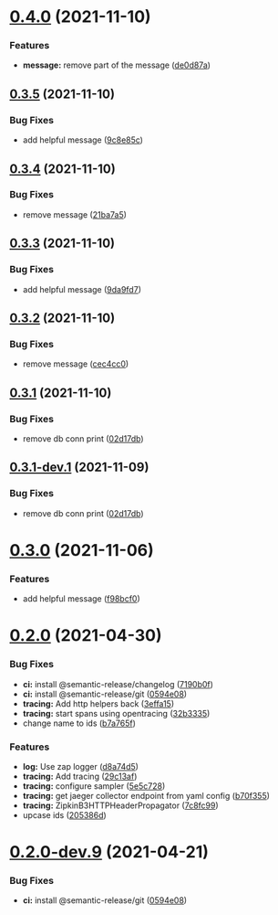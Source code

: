 # [0.4.0](https://github.com/joaofnds/foo/compare/0.3.5...0.4.0) (2021-11-10)


### Features

* **message:** remove part of the message ([de0d87a](https://github.com/joaofnds/foo/commit/de0d87ada698ffa243d8ab55933a404eef62fae7))

## [0.3.5](https://github.com/joaofnds/foo/compare/0.3.4...0.3.5) (2021-11-10)


### Bug Fixes

* add helpful message ([9c8e85c](https://github.com/joaofnds/foo/commit/9c8e85cc84de156bbbb7880147183fa8cc18366c))

## [0.3.4](https://github.com/joaofnds/foo/compare/0.3.3...0.3.4) (2021-11-10)


### Bug Fixes

* remove message ([21ba7a5](https://github.com/joaofnds/foo/commit/21ba7a5d07daa3e2b7b086780c60688ae8311176))

## [0.3.3](https://github.com/joaofnds/foo/compare/0.3.2...0.3.3) (2021-11-10)


### Bug Fixes

* add helpful message ([9da9fd7](https://github.com/joaofnds/foo/commit/9da9fd7e84583b643e7fb384f68ea667186b9f59))

## [0.3.2](https://github.com/joaofnds/foo/compare/0.3.1...0.3.2) (2021-11-10)


### Bug Fixes

* remove message ([cec4cc0](https://github.com/joaofnds/foo/commit/cec4cc00383b70596a7c031d5e09acafe4f28068))

## [0.3.1](https://github.com/joaofnds/foo/compare/0.3.0...0.3.1) (2021-11-10)


### Bug Fixes

* remove db conn print ([02d17db](https://github.com/joaofnds/foo/commit/02d17db947c16f80ca1585c4cd9bf9ba8e7d964f))

## [0.3.1-dev.1](https://github.com/joaofnds/foo/compare/0.3.0...0.3.1-dev.1) (2021-11-09)


### Bug Fixes

* remove db conn print ([02d17db](https://github.com/joaofnds/foo/commit/02d17db947c16f80ca1585c4cd9bf9ba8e7d964f))

# [0.3.0](https://github.com/joaofnds/foo/compare/0.2.0...0.3.0) (2021-11-06)


### Features

* add helpful message ([f98bcf0](https://github.com/joaofnds/foo/commit/f98bcf04388e7e7bb4fa07ad9a4a518dfdc3528d))

# [0.2.0](https://github.com/joaofnds/foo/compare/0.1.0...0.2.0) (2021-04-30)


### Bug Fixes

* **ci:** install @semantic-release/changelog ([7190b0f](https://github.com/joaofnds/foo/commit/7190b0f257b7759b958d32f72dd2710f335226aa))
* **ci:** install @semantic-release/git ([0594e08](https://github.com/joaofnds/foo/commit/0594e082cc88839aefc366109a741fb3d2820b82))
* **tracing:** Add http helpers back ([3effa15](https://github.com/joaofnds/foo/commit/3effa15b74413bd41c2335cc7cc587ee55b2a9db))
* **tracing:** start spans using opentracing ([32b3335](https://github.com/joaofnds/foo/commit/32b3335b48d2a65891593a81dd0800aceba2208f))
* change name to ids ([b7a765f](https://github.com/joaofnds/foo/commit/b7a765feb19b3e6de87df9730dfd45682f603495))


### Features

* **log:** Use zap logger ([d8a74d5](https://github.com/joaofnds/foo/commit/d8a74d5dae8e7efc5445165cb4f98faec60749b6))
* **tracing:** Add tracing ([29c13af](https://github.com/joaofnds/foo/commit/29c13af16712e7221d4d7a291aef8411649dc7ee))
* **tracing:** configure sampler ([5e5c728](https://github.com/joaofnds/foo/commit/5e5c728aa621e70b9be59a0f2cde1b287c8e65a7))
* **tracing:** get jaeger collector endpoint from yaml config ([b70f355](https://github.com/joaofnds/foo/commit/b70f3556e351deb672b4c6eb7504df8f30176469))
* **tracing:** ZipkinB3HTTPHeaderPropagator ([7c8fc99](https://github.com/joaofnds/foo/commit/7c8fc995ea62f44585fcd06c098809b53ff08335))
* upcase ids ([205386d](https://github.com/joaofnds/foo/commit/205386da865d6f576611e2c9b194070ab78c3f2d))

# [0.2.0-dev.9](https://github.com/joaofnds/foo/compare/0.2.0-dev.8...0.2.0-dev.9) (2021-04-21)


### Bug Fixes

* **ci:** install @semantic-release/git ([0594e08](https://github.com/joaofnds/foo/commit/0594e082cc88839aefc366109a741fb3d2820b82))
